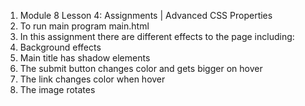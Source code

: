 1. Module 8 Lesson 4: Assignments | Advanced CSS Properties
2. To run main program main.html
3. In this assignment there are different effects to the page including:
4. Background effects
5. Main title has shadow elements
6. The submit button changes color and gets bigger on hover
7. The link changes color when hover
8. The image rotates
